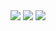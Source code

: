<img src="https://render.githubusercontent.com/render/math?math=\tilde{x}_t = b_t + \sum_{i=1}^{t-1} \alpha^i \times \tilde{x}_{t-i}">

<img src="https://render.githubusercontent.com/render/math?math=x_{1\sim t} = \mathcal{C}(\tilde{x}_{1\sim t}, m_{1\sim t})">

<img src="https://render.githubusercontent.com/render/math?math=u_i^k = f_i^k \otimes d_i^k">
